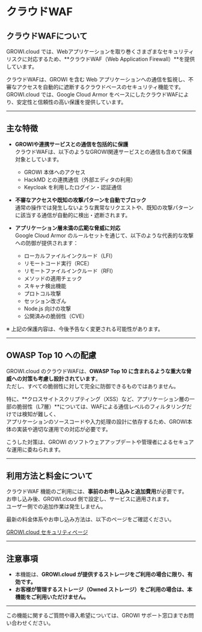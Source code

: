 # クラウドWAF

## クラウドWAFについて

GROWI.cloud では、Webアプリケーションを取り巻くさまざまなセキュリティリスクに対応するため、**クラウドWAF（Web Application Firewall）**を提供しています。

クラウドWAFは、GROWI を含む Web アプリケーションへの通信を監視し、不審なアクセスを自動的に遮断するクラウドベースのセキュリティ機能です。  
GROWI.cloud では、Google Cloud Armor をベースにしたクラウドWAFにより、安定性と信頼性の高い保護を提供しています。

---

## 主な特徴

- **GROWIや連携サービスとの通信を包括的に保護**  
  クラウドWAFは、以下のようなGROWI関連サービスとの通信も含めて保護対象としています。
  - GROWI 本体へのアクセス
  - HackMD との連携通信（外部エディタの利用）
  - Keycloak を利用したログイン・認証通信

- **不審なアクセスや既知の攻撃パターンを自動でブロック**  
  通常の操作では発生しないような異常なリクエストや、既知の攻撃パターンに該当する通信が自動的に検出・遮断されます。

- **アプリケーション層未満の広範な脅威に対応**  
  Google Cloud Armor のルールセットを通じて、以下のような代表的な攻撃への防御が提供されます：
  - ローカルファイルインクルード（LFI）
  - リモートコード実行（RCE）
  - リモートファイルインクルード（RFI）
  - メソッドの適用チェック
  - スキャナ検出機能
  - プロトコル攻撃
  - セッション改ざん
  - Node.js 向けの攻撃
  - 公開済みの脆弱性（CVE）

※ 上記の保護内容は、今後予告なく変更される可能性があります。

---

## OWASP Top 10 への配慮

GROWI.cloud のクラウドWAFは、**OWASP Top 10 に含まれるような重大な脅威への対策も考慮し設計されています**。  
ただし、すべての脆弱性に対して完全に防御できるものではありません。

特に、**クロスサイトスクリプティング（XSS）など、アプリケーション層の一部の脆弱性（L7層）**については、WAFによる通信レベルのフィルタリングだけでは検知が難しく、  
アプリケーションのソースコードや入力処理の設計に依存するため、GROWI本体の実装や適切な運用での対応が必要です。

こうした対策は、GROWI のソフトウェアアップデートや管理者によるセキュアな運用に委ねられます。

---

## 利用方法と料金について

クラウドWAF 機能のご利用には、**事前のお申し込みと追加費用**が必要です。  
お申し込み後、GROWI.cloud 側で設定し、サービスに適用されます。  
ユーザー側での追加作業は発生しません。

最新の料金体系やお申し込み方法は、以下のページをご確認ください。

[GROWI.cloud セキュリティページ](https://info.growi.cloud/security)

---

## 注意事項

- 本機能は、**GROWI.cloud が提供するストレージをご利用の場合に限り、有効です。**
- **お客様が管理するストレージ（Owned ストレージ）をご利用の場合は、本機能をご利用いただけません。**

---

この機能に関するご質問や導入希望については、GROWI サポート窓口までお問い合わせください。
